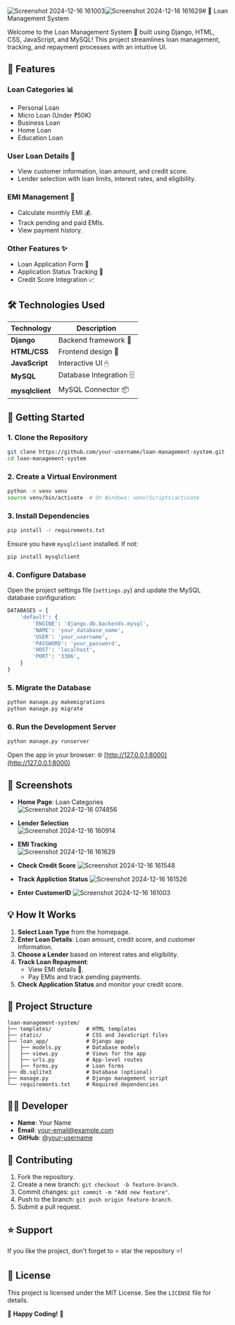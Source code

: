 ![Screenshot 2024-12-16 161003](https://github.com/user-attachments/assets/8530366d-539a-4771-84d4-e759dd178f73)![Screenshot 2024-12-16 161629](https://github.com/user-attachments/assets/e703614f-16bc-4a1f-b659-d41b7cf04530)# 💼 Loan Management System

Welcome to the Loan Management System 🚀 built using Django, HTML, CSS, JavaScript, and MySQL! This project streamlines loan management, tracking, and repayment processes with an intuitive UI.

## 🌟 Features

### Loan Categories 📊
- Personal Loan
- Micro Loan (Under ₹50K)
- Business Loan
- Home Loan
- Education Loan

### User Loan Details 📝
- View customer information, loan amount, and credit score.
- Lender selection with loan limits, interest rates, and eligibility.

### EMI Management 📅
- Calculate monthly EMI 💰.
- Track pending and paid EMIs.
- View payment history.

### Other Features ✨
- Loan Application Form 📄
- Application Status Tracking 🚦
- Credit Score Integration 📈

## 🛠 Technologies Used

| Technology  | Description               |
|-------------|---------------------------|
| **Django**  | Backend framework 🐍      |
| **HTML/CSS**| Frontend design 🎨        |
| **JavaScript** | Interactive UI 🖱       |
| **MySQL**   | Database Integration 🗄   |
| **mysqlclient** | MySQL Connector 📦     |

## 🚀 Getting Started

### 1. Clone the Repository
```bash
git clone https://github.com/your-username/loan-management-system.git
cd loan-management-system
```

### 2. Create a Virtual Environment
```bash
python -m venv venv
source venv/bin/activate  # On Windows: venv\Scripts\activate
```

### 3. Install Dependencies
```bash
pip install -r requirements.txt
```
Ensure you have `mysqlclient` installed. If not:
```bash
pip install mysqlclient
```

### 4. Configure Database
Open the project settings file (`settings.py`) and update the MySQL database configuration:
```python
DATABASES = {
    'default': {
        'ENGINE': 'django.db.backends.mysql',
        'NAME': 'your_database_name',
        'USER': 'your_username',
        'PASSWORD': 'your_password',
        'HOST': 'localhost',
        'PORT': '3306',
    }
}
```

### 5. Migrate the Database
```bash
python manage.py makemigrations
python manage.py migrate
```

### 6. Run the Development Server
```bash
python manage.py runserver
```
Open the app in your browser: 🌐 [http://127.0.0.1:8000](http://127.0.0.1:8000)

## 🎥 Screenshots

- **Home Page**: Loan Categories  
  ![Screenshot 2024-12-16 074856](https://github.com/user-attachments/assets/425f333f-6638-4c20-8f99-90eedaa2cc30)

- **Lender Selection**  
 ![Screenshot 2024-12-16 160914](https://github.com/user-attachments/assets/2649b567-09e5-4fe6-921f-338613f3d176)

- **EMI Tracking**  
  ![Screenshot 2024-12-16 161629](https://github.com/user-attachments/assets/299b2a10-a335-4819-a2c9-9bf096bcb4dc)

- **Check Credit Score**
  ![Screenshot 2024-12-16 161548](https://github.com/user-attachments/assets/108f72aa-a7ea-449d-9d9e-13034fec5413)

- **Track Appliction Status**
  ![Screenshot 2024-12-16 161526](https://github.com/user-attachments/assets/6e60cec0-6193-4666-bd3b-8be5d091bb02)

- **Enter CustomerID**
  ![Screenshot 2024-12-16 161003](https://github.com/user-attachments/assets/884a0d24-4ecf-4c55-a58c-edd84f4d3fe1)

## 💡 How It Works

1. **Select Loan Type** from the homepage.  
2. **Enter Loan Details**: Loan amount, credit score, and customer information.  
3. **Choose a Lender** based on interest rates and eligibility.  
4. **Track Loan Repayment**:  
   - View EMI details 📆.  
   - Pay EMIs and track pending payments.  
5. **Check Application Status** and monitor your credit score.

## 📂 Project Structure

```
loan-management-system/
├── templates/           # HTML templates
├── static/              # CSS and JavaScript files
├── loan_app/            # Django app
│   ├── models.py        # Database models
│   ├── views.py         # Views for the app
│   ├── urls.py          # App-level routes
│   ├── forms.py         # Loan forms
├── db.sqlite3           # Database (optional)
├── manage.py            # Django management script
└── requirements.txt     # Required dependencies
```

## 👨‍💻 Developer

- **Name**: Your Name  
- **Email**: your-email@example.com  
- **GitHub**: [@your-username](https://github.com/your-username)  

## 🤝 Contributing

1. Fork the repository.  
2. Create a new branch: `git checkout -b feature-branch`.  
3. Commit changes: `git commit -m "Add new feature"`.  
4. Push to the branch: `git push origin feature-branch`.  
5. Submit a pull request.  

## ⭐ Support

If you like the project, don't forget to ⭐ star the repository ⭐!

## 📄 License

This project is licensed under the MIT License. See the `LICENSE` file for details.

🎉 **Happy Coding!** 🚀
